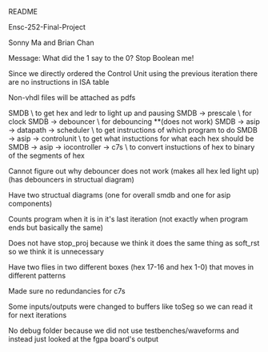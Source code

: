 README

Ensc-252-Final-Project

Sonny Ma and Brian Chan

Message: What did the 1 say to the 0? Stop Boolean me!

Since we directly ordered the Control Unit using the previous iteration there are no instructions in ISA table

Non-vhdl files will be attached as pdfs

SMDB \ to get hex and ledr to light up and pausing 
SMDB -> prescale \ for clock
SMDB -> debouncer \ for debouncing **(does not work)
SMDB -> asip -> datapath -> scheduler \ to get instructions of which program to do
SMDB -> asip -> controlunit \ to get what instuctions for what each hex should be
SMDB -> asip -> iocontroller -> c7s \ to convert instuctions of hex to binary of the segments of hex

Cannot figure out why debouncer does not work (makes all hex led light up) (has debouncers in structual diagram)

Have two structual diagrams (one for overall smdb and one for asip components)

Counts program when it is in it's last iteration (not exactly when program ends but basically the same)

Does not have stop_proj because we think it does the same thing as soft_rst so we think it is unnecessary

Have two flies in two different boxes (hex 17-16 and hex 1-0) that moves in different patterns

Made sure no redundancies for c7s

Some inputs/outputs were changed to buffers like toSeg so we can read it for next iterations

No debug folder because we did not use testbenches/waveforms and instead just looked at the fgpa board's output